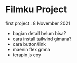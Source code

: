 # Filmku Project

first project : 8 November 2021


- bagian detail belum bisa?
- cara install tailwind gimana?
- cara button/link
- maenin flex gmna
- terapin js coy

